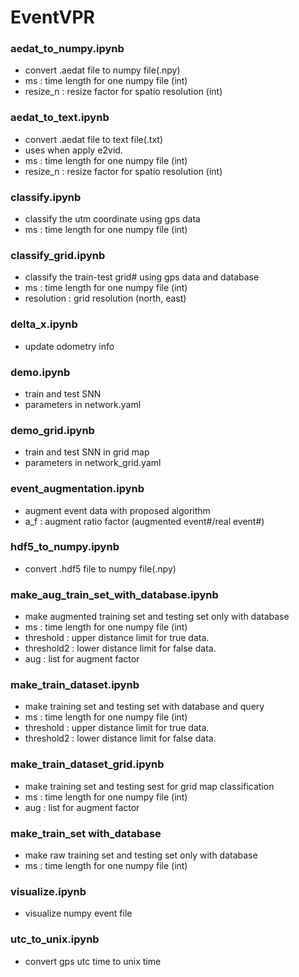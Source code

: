 # EventVPR
### aedat_to_numpy.ipynb
* convert .aedat file to numpy file(.npy)
* ms : time length for one numpy file (int)
* resize_n : resize factor for spatio resolution (int)
### aedat_to_text.ipynb
* convert .aedat file to text file(.txt)
* uses when apply e2vid.
* ms : time length for one numpy file (int)
* resize_n : resize factor for spatio resolution (int)
### classify.ipynb
* classify the utm coordinate using gps data
* ms : time length for one numpy file (int)
### classify_grid.ipynb
* classify the train-test grid# using gps data and database
* ms : time length for one numpy file (int)
* resolution : grid resolution (north, east)
### delta_x.ipynb
* update odometry info
### demo.ipynb
* train and test SNN
* parameters in network.yaml
### demo_grid.ipynb
* train and test SNN in grid map
* parameters in network_grid.yaml
### event_augmentation.ipynb
* augment event data with proposed algorithm
* a_f : augment ratio factor (augmented event#/real event#)
### hdf5_to_numpy.ipynb
* convert .hdf5 file to numpy file(.npy)
### make_aug_train_set_with_database.ipynb
* make augmented training set and testing set only with database
* ms : time length for one numpy file (int)
* threshold : upper distance limit for true data.
* threshold2 : lower distance limit for false data.
* aug : list for augment factor
### make_train_dataset.ipynb
* make training set and testing set with database and query
* ms : time length for one numpy file (int)
* threshold : upper distance limit for true data.
* threshold2 : lower distance limit for false data.
### make_train_dataset_grid.ipynb
* make training set and testing sest for grid map classification
* ms : time length for one numpy file (int)
* aug : list for augment factor
### make_train_set with_database
* make raw training set and testing set only with database
* ms : time length for one numpy file (int)
### visualize.ipynb
* visualize numpy event file
### utc_to_unix.ipynb
* convert gps utc time to unix time
